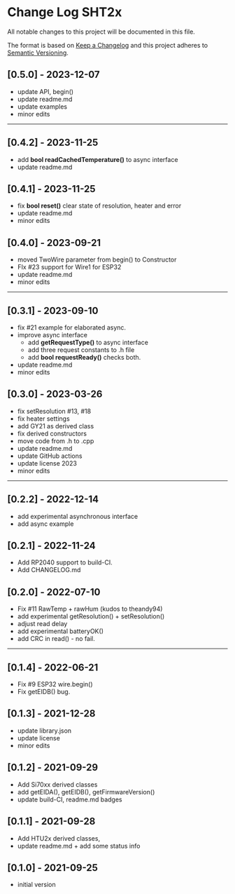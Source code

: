 # Change Log SHT2x

All notable changes to this project will be documented in this file.

The format is based on [Keep a Changelog](http://keepachangelog.com/)
and this project adheres to [Semantic Versioning](http://semver.org/).


## [0.5.0] - 2023-12-07
- update API, begin()
- update readme.md
- update examples
- minor edits

----

## [0.4.2] - 2023-11-25
- add **bool readCachedTemperature()** to async interface
- update readme.md

## [0.4.1] - 2023-11-25
- fix **bool reset()** clear state of resolution, heater and error
- update readme.md
- minor edits

## [0.4.0] - 2023-09-21
- moved TwoWire parameter from begin() to Constructor
- FIx #23 support for Wire1 for ESP32
- update readme.md
- minor edits

----

## [0.3.1] - 2023-09-10
- fix #21 example for elaborated async.
- improve async interface
  - add **getRequestType()** to async interface
  - add three request constants to .h file
  - add **bool requestReady()** checks both.
- update readme.md
- minor edits

## [0.3.0] - 2023-03-26
- fix setResolution #13, #18
- fix heater settings
- add GY21 as derived class
- fix derived constructors
- move code from .h to .cpp
- update readme.md
- update GitHub actions
- update license 2023
- minor edits

----

## [0.2.2] - 2022-12-14
- add experimental asynchronous interface
- add async example

## [0.2.1] - 2022-11-24
- Add RP2040 support to build-CI.
- Add CHANGELOG.md

## [0.2.0] - 2022-07-10
- Fix #11 RawTemp + rawHum (kudos to theandy94)
- add experimental getResolution() + setResolution()
- adjust read delay
- add experimental batteryOK()
- add CRC in read() - no fail.

----

## [0.1.4] - 2022-06-21
- Fix #9 ESP32 wire.begin()
- Fix getEIDB() bug.

## [0.1.3] - 2021-12-28
- update library.json
- update license
- minor edits

## [0.1.2] - 2021-09-29
- Add Si70xx derived classes
- add getEIDA(), getEIDB(), getFirmwareVersion()
- update build-CI, readme.md badges

## [0.1.1] - 2021-09-28
- Add HTU2x derived classes,
- update readme.md + add some status info

## [0.1.0] - 2021-09-25
- initial version


